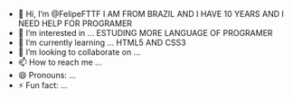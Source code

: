- 👋 Hi, I’m @FelipeFTTF I AM FROM BRAZIL AND I HAVE 10 YEARS AND I NEED HELP FOR PROGRAMER
- 👀 I’m interested in ... ESTUDING MORE LANGUAGE OF PROGRAMER
- 🌱 I’m currently learning ... HTML5 AND CSS3
- 💞️ I’m looking to collaborate on ...
- 📫 How to reach me ...
- 😄 Pronouns: ...
- ⚡ Fun fact: ...

<!---
FelipeFTTF/FelipeFTTF is a ✨ special ✨ repository because its `README.md` (this file) appears on your GitHub profile.
You can click the Preview link to take a look at your changes.
--->
